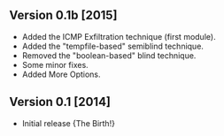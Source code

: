 ## Version 0.1b [2015]
* Added the ICMP Exfiltration technique (first module). 
* Added the "tempfile-based" semiblind technique.
* Removed the "boolean-based" blind technique.
* Some minor fixes.
* Added More Options.

## Version 0.1 [2014]
* Initial release {The Birth!}
